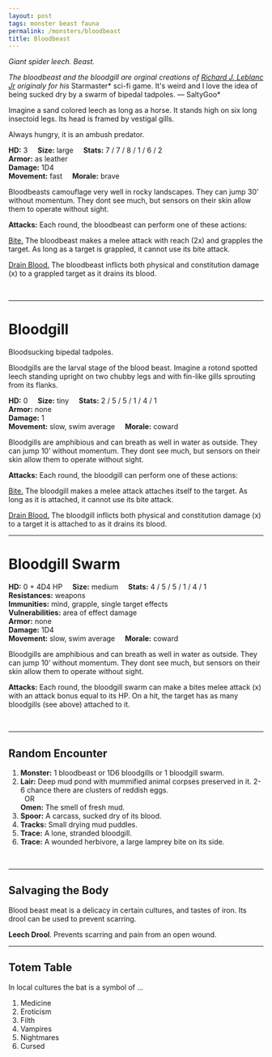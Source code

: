 ```yaml
---
layout: post
tags: monster beast fauna
permalink: /monsters/bloodbeast
title: Bloodbeast
---
```


*Giant spider leech. Beast.*

<span class="alchemy"> *The bloodbeast and the bloodgill are orginal creations of [Richard J. Leblanc Jr](http://savevsdragon.blogspot.com/2012/11/new-oebx1e-monster-bloodgill_20.html) originaly for his* Starmaster* sci-fi game. It's weird and I love the idea of being sucked dry by a swarm of bipedal tadpoles. — SaltyGoo* </span>

Imagine a sand colored leech as long as a horse. It stands high on six long insectoid legs. Its head is framed by vestigal gills.

Always hungry, it is an ambush predator.

**HD:** 3  &nbsp; &nbsp;  **Size:** large &nbsp; &nbsp; **Stats:** 7 / 7 / 8 / 1 / 6 / 2 <br>
**Armor:** as leather <br>
**Damage:** 1D4 <br>
**Movement:** fast &nbsp; &nbsp; **Morale:** brave <br>

Bloodbeasts camouflage very well in rocky landscapes. They can jump 30’ without momentum. They dont see much, but sensors on their skin allow them to operate without sight.

**Attacks:** Each round, the bloodbeast can perform one of these actions:

<ins>Bite.</ins> The bloodbeast makes a melee attack with reach (2x) and grapples the target. As long as a target is grappled, it cannot use its bite attack.

<ins>Drain Blood.</ins> The bloodbeast inflicts both physical and constitution damage (x) to a grappled target as it drains its blood.

<br>

---

# Bloodgill

Bloodsucking bipedal tadpoles. 

Bloodgills are the larval stage of the blood beast. Imagine a rotond spotted leech standing upright on two chubby legs and with fin-like gills sprouting from its flanks.

**HD:** 0  &nbsp; &nbsp;  **Size:** tiny &nbsp; &nbsp; **Stats:** 2 / 5 / 5 / 1 / 4 / 1  <br>
**Armor:** none <br>
**Damage:** 1 <br>
**Movement:** slow, swim average &nbsp; &nbsp; **Morale:** coward <br>

Bloodgills are amphibious and can breath as well in water as outside. They can jump 10’ without momentum. They dont see much, but sensors on their skin allow them to operate without sight.

**Attacks:** Each round, the bloodgill can perform one of these actions:

<ins>Bite.</ins> The bloodgill makes a melee attack attaches itself to the target. As long as it is attached, it cannot use its bite attack.

<ins>Drain Blood.</ins> The bloodgill inflicts both physical and constitution damage (x) to a target it is attached to as it drains its blood.
<br>

---

# Bloodgill Swarm

**HD:** 0 + 4D4 HP  &nbsp; &nbsp;  **Size:** medium &nbsp; &nbsp; **Stats:** 4 / 5 / 5 / 1 / 4 / 1   <br>
**Resistances:** weapons <br>
**Immunities:** mind, grapple, single target effects <br>
**Vulnerabilities:** area of effect damage <br>
**Armor:** none <br>
**Damage:** 1D4 <br>
**Movement:** slow, swim average &nbsp; &nbsp; **Morale:** coward <br>

Bloodgills are amphibious and can breath as well in water as outside. They can jump 10’ without momentum. They dont see much, but sensors on their skin allow them to operate without sight.

**Attacks:** Each round, the bloodgill swarm can make a bites melee attack (x) with an attack bonus equal to its HP. On a hit, the target has as many bloodgills (see above) attached to it.

<br>

---

## Random Encounter

1. **Monster:** 1 bloodbeast or 1D6 bloodgills or 1 bloodgill swarm.
1. **Lair:** Deep mud pond with mummified animal corpses preserved in it. 2-6 chance there are clusters of reddish eggs. <br>	&nbsp; OR <br>	**Omen:** The smell of fresh mud.
1. **Spoor:** A carcass, sucked dry of its blood.
1. **Tracks:** Small drying mud puddles.
1. **Trace:** A lone, stranded bloodgill. 
1. **Trace:** A wounded herbivore, a large lamprey bite on its side.

<br>

---

## Salvaging the Body

Blood beast meat is a delicacy in certain cultures, and tastes of iron. Its drool can be used to prevent scarring.

<span class="alchemy">**Leech Drool**. Prevents scarring and pain from an open wound.</span>

---

## Totem Table

In local cultures the bat is a symbol of ...

1. Medicine
1. Eroticism
1. Filth
1. Vampires
1. Nightmares
1. Cursed 




